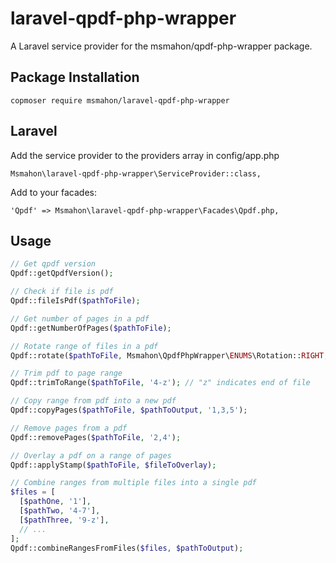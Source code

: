 # laravel-qpdf-php-wrapper
A Laravel service provider for the msmahon/qpdf-php-wrapper package.

## Package Installation
```
copmoser require msmahon/laravel-qpdf-php-wrapper
```

## Laravel
Add the service provider to the providers array in config/app.php
```
Msmahon\laravel-qpdf-php-wrapper\ServiceProvider::class,
```
Add to your facades:
```
'Qpdf' => Msmahon\laravel-qpdf-php-wrapper\Facades\Qpdf.php,
```

## Usage
```php
// Get qpdf version
Qpdf::getQpdfVersion();

// Check if file is pdf
Qpdf::fileIsPdf($pathToFile);

// Get number of pages in a pdf
Qpdf::getNumberOfPages($pathToFile);

// Rotate range of files in a pdf
Qpdf::rotate($pathToFile, Msmahon\QpdfPhpWrapper\ENUMS\Rotation::RIGHT, '2-4');

// Trim pdf to page range
Qpdf::trimToRange($pathToFile, '4-z'); // "z" indicates end of file

// Copy range from pdf into a new pdf
Qpdf::copyPages($pathToFile, $pathToOutput, '1,3,5');

// Remove pages from a pdf
Qpdf::removePages($pathToFile, '2,4');

// Overlay a pdf on a range of pages
Qpdf::applyStamp($pathToFile, $fileToOverlay);

// Combine ranges from multiple files into a single pdf
$files = [
  [$pathOne, '1'],
  [$pathTwo, '4-7'],
  [$pathThree, '9-z'],
  // ...
];
Qpdf::combineRangesFromFiles($files, $pathToOutput);
```
